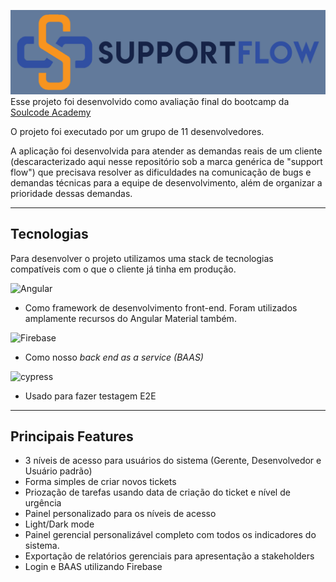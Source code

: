 

![logo SupportFlow](src\assets\logo-supflow2.png "logo")
Esse projeto foi desenvolvido como avaliação final do bootcamp da [Soulcode Academy](https://soulcode.com/)

O projeto foi executado por um grupo de 11 desenvolvedores.

A aplicação foi desenvolvida para atender as demandas reais de um cliente (descaracterizado aqui nesse repositório sob a marca genérica de "support flow") que precisava resolver as dificuldades na comunicação de bugs e demandas técnicas para a equipe de desenvolvimento, além de organizar a prioridade dessas demandas.

---
## Tecnologias 

Para desenvolver o projeto utilizamos uma stack de tecnologias compatíveis com o que o cliente já tinha em produção.
  
   ![Angular](https://img.shields.io/badge/angular-%23DD0031.svg?style=for-the-badge&logo=angular&logoColor=white)
   - Como framework de desenvolvimento front-end. Foram utilizados amplamente recursos do Angular Material também.
  
  ![Firebase](https://img.shields.io/badge/firebase-%23039BE5.svg?style=for-the-badge&logo=firebase)
  - Como nosso *back end as a service (BAAS)*
  
  ![cypress](https://img.shields.io/badge/-cypress-%23E5E5E5?style=for-the-badge&logo=cypress&logoColor=058a5e)
  - Usado para fazer testagem E2E

---

## Principais Features

- 3 níveis de acesso para usuários do sistema (Gerente, Desenvolvedor e Usuário padrão)
- Forma simples de criar novos tickets 
- Priozação de tarefas usando data de criação do ticket e nível de urgência
- Painel personalizado para os níveis de acesso
- Light/Dark mode
- Painel gerencial personalizável completo com todos os indicadores do sistema. 
- Exportação de relatórios gerenciais para apresentação a stakeholders 
- Login e BAAS utilizando Firebase

